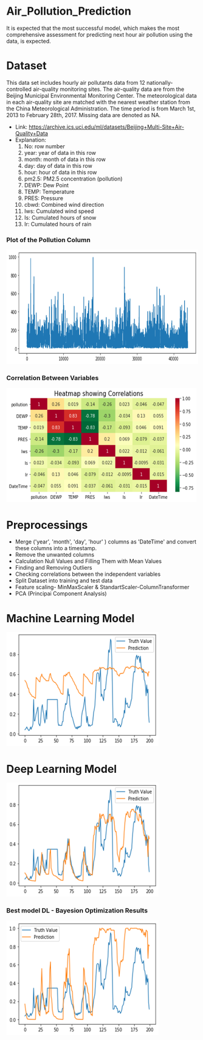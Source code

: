 # Air_Pollution_Prediction

It is expected that the most successful model, which makes the most comprehensive assessment for predicting next hour air pollution using the data, is expected.

# Dataset
This data set includes hourly air pollutants data from 12 nationally-controlled air-quality monitoring sites. The air-quality data are from the Beijing Municipal Environmental Monitoring Center. The meteorological data in each air-quality site are matched with the nearest weather station from the China Meteorological Administration. The time period is from March 1st, 2013 to February 28th, 2017. Missing data are denoted as NA.

- Link: https://archive.ics.uci.edu/ml/datasets/Beijing+Multi-Site+Air-Quality+Data
- Explanation:
    1. No: row number
    2. year: year of data in this row
    3. month: month of data in this row
    4. day: day of data in this row
    5. hour: hour of data in this row
    6. pm2.5: PM2.5 concentration (pollution)
    7. DEWP: Dew Point
    8. TEMP: Temperature
    9. PRES: Pressure
    10. cbwd: Combined wind direction
    11. Iws: Cumulated wind speed
    12. Is: Cumulated hours of snow
    13. Ir: Cumulated hours of rain

### Plot of the Pollution Column

<img src="plot_pollution.png" alt="plot_pollution"	width="700" height="300" /> 

### Correlation Between Variables

<img src="corelation_between_variables.png" alt="corelation_between_variables"	width="500" height="300" /> 


# Preprocessings
- Merge ('year', 'month', 'day', 'hour' ) columns as 'DateTime' and convert these columns into a timestamp.
- Remove the unwanted columns
- Calculation Null Values and Filling Them with Mean Values
- Finding and Removing Outliers
- Checking correlations between the independent variables
- Split Dataset into training and test data
- Feature scaling- MinMaxScaler & StandartScaler-ColumnTransformer
- PCA (Principai Component Analysis)


# Machine Learning Model

<img src="machine_learning.png" alt="ml"	width="400" height="300" /> 

# Deep Learning Model

<img src="deep_learning.png" alt="dl"	width="400" height="300" /> 

### Best model DL - Bayesion Optimization Results

<img src="best_model_dl.png" alt="best_model_dl" width="400" height="300" /> 

